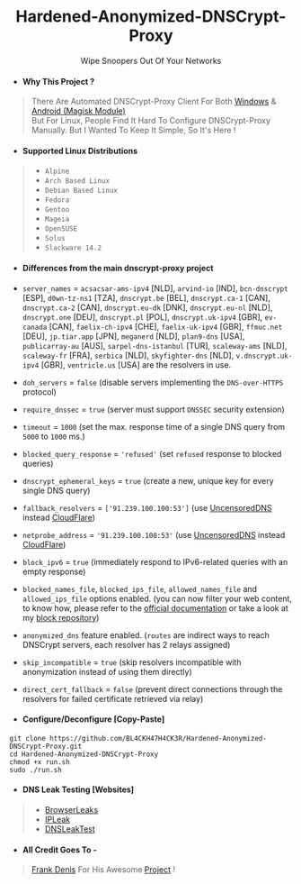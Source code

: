 <h1 align=center>Hardened-Anonymized-DNSCrypt-Proxy</h1>
<p align=center>Wipe Snoopers Out Of Your Networks</p>

- #### Why This Project ?
> There Are Automated DNSCrypt-Proxy Client For Both [Windows](https://github.com/bitbeans/SimpleDnsCrypt) & [Android (Magisk Module)](https://git.nixnet.xyz/quindecim/dnscrypt-proxy-android) <br/>
> But For Linux, People Find It Hard To Configure DNSCrypt-Proxy Manually. But I Wanted To Keep It Simple, So It's Here !

- #### Supported Linux Distributions

> - `Alpine`
> - `Arch Based Linux`
> - `Debian Based Linux`
> - `Fedora`
> - `Gentoo`
> - `Mageia`
> - `OpenSUSE`
> - `Solus`
> - `Slackware 14.2`

- #### Differences from the main dnscrypt-proxy project

- `server_names` = `acsacsar-ams-ipv4` [NLD], `arvind-io` [IND], `bcn-dnscrypt` [ESP], `d0wn-tz-ns1` [TZA], `dnscrypt.be` [BEL], `dnscrypt.ca-1` [CAN], `dnscrypt.ca-2` [CAN], `dnscrypt.eu-dk` [DNK], `dnscrypt.eu-nl` [NLD], `dnscrypt.one` [DEU], `dnscrypt.pl` [POL], `dnscrypt.uk-ipv4` [GBR], `ev-canada` [CAN], `faelix-ch-ipv4` [CHE], `faelix-uk-ipv4` [GBR], `ffmuc.net` [DEU], `jp.tiar.app` [JPN], `meganerd` [NLD], `plan9-dns` [USA], `publicarray-au` [AUS], `sarpel-dns-istanbul` [TUR], `scaleway-ams` [NLD], `scaleway-fr` [FRA], `serbica` [NLD], `skyfighter-dns` [NLD], `v.dnscrypt.uk-ipv4` [GBR], `ventricle.us` [USA] are the resolvers in use.

- `doh_servers` = `false` (disable servers implementing the `DNS-over-HTTPS` protocol)
- `require_dnssec` = `true` (server must support `DNSSEC` security extension)
- `timeout` = `1000` (set the max. response time of a single DNS query from `5000` to `1000` ms.)
- `blocked_query_response` = `'refused'` (set `refused` response to blocked queries)
- `dnscrypt_ephemeral_keys` = `true` (create a new, unique key for every single DNS query)
- `fallback_resolvers` = `['91.239.100.100:53']` (use [UncensoredDNS](https://blog.uncensoreddns.org/) instead [CloudFlare](https://iscloudflaresafeyet.com/))
- `netprobe_address` = `'91.239.100.100:53'` (use [UncensoredDNS](https://blog.uncensoreddns.org/) instead [CloudFlare](https://iscloudflaresafeyet.com/))
- `block_ipv6` = `true` (immediately respond to IPv6-related queries with an empty response)
- `blocked_names_file`, `blocked_ips_file`, `allowed_names_file` and `allowed_ips_file` options enabled. (you can now filter your web content, to know how, please refer to the [official documentation](https://github.com/DNSCrypt/dnscrypt-proxy/wiki/Filters) or take a look at my [block repository](https://git.nixnet.services/quindecim/block))
- `anonymized_dns` feature enabled. (`routes` are indirect ways to reach DNSCrypt servers, each resolver has 2 relays assigned)
- `skip_incompatible` = `true` (skip resolvers incompatible with anonymization instead of using them directly)
- `direct_cert_fallback` = `false` (prevent direct connections through the resolvers for failed certificate retrieved via relay)

- #### Configure/Deconfigure [Copy-Paste]
```
git clone https://github.com/BL4CKH47H4CK3R/Hardened-Anonymized-DNSCrypt-Proxy.git
cd Hardened-Anonymized-DNSCrypt-Proxy
chmod +x run.sh
sudo ./run.sh
```

- #### DNS Leak Testing [Websites]
> - [BrowserLeaks](https://anon.to/?http://browserleaks.com/dns)
> - [IPLeak](https://anon.to/?http://ipleak.net)
> - [DNSLeakTest](https://anon.to/?https://www.dnsleaktest.com)

- #### All Credit Goes To -
> [Frank Denis](https://github.com/jedisct1)
> For His Awesome [Project](https://github.com/DNSCrypt/dnscrypt-proxy) !
